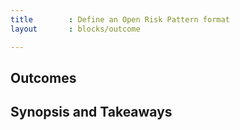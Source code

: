 ```yaml
---
title        : Define an Open Risk Pattern format
layout       : blocks/outcome

---
```



## Outcomes



## Synopsis and Takeaways
